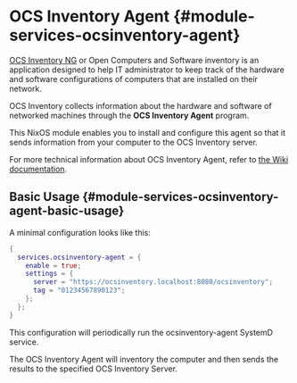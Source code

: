 # OCS Inventory Agent {#module-services-ocsinventory-agent}

[OCS Inventory NG](https://ocsinventory-ng.org/) or Open Computers and Software inventory
is an application designed to help IT administrator to keep track of the hardware and software
configurations of computers that are installed on their network.

OCS Inventory collects information about the hardware and software of networked machines
through the **OCS Inventory Agent** program.

This NixOS module enables you to install and configure this agent so that it sends information from your computer to the OCS Inventory server.

For more technical information about OCS Inventory Agent, refer to [the Wiki documentation](https://wiki.ocsinventory-ng.org/03.Basic-documentation/Setting-up-the-UNIX-agent-manually-on-client-computers/).


## Basic Usage {#module-services-ocsinventory-agent-basic-usage}

A minimal configuration looks like this:

```nix
{
  services.ocsinventory-agent = {
    enable = true;
    settings = {
      server = "https://ocsinventory.localhost:8080/ocsinventory";
      tag = "01234567890123";
    };
  };
}
```

This configuration will periodically run the ocsinventory-agent SystemD service.

The OCS Inventory Agent will inventory the computer and then sends the results to the specified OCS Inventory Server.

